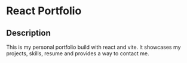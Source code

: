 # React Portfolio

## Description
This is my personal portfolio build with react and vite. It showcases my projects, skills, resume and provides a way to contact me.
